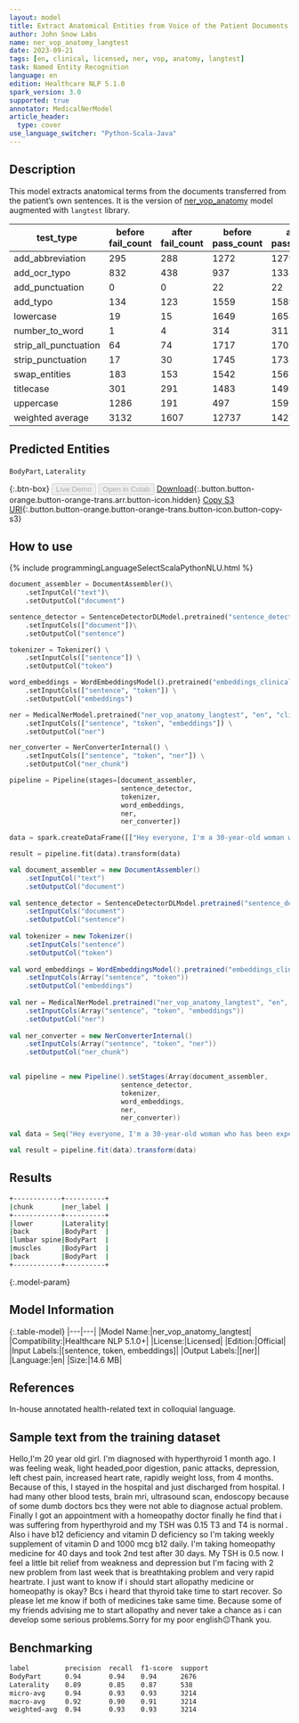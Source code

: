 ```yaml
---
layout: model
title: Extract Anatomical Entities from Voice of the Patient Documents ( LangTest )
author: John Snow Labs
name: ner_vop_anatomy_langtest
date: 2023-09-21
tags: [en, clinical, licensed, ner, vop, anatomy, langtest]
task: Named Entity Recognition
language: en
edition: Healthcare NLP 5.1.0
spark_version: 3.0
supported: true
annotator: MedicalNerModel
article_header:
  type: cover
use_language_switcher: "Python-Scala-Java"
---
```


## Description

This model extracts anatomical terms from the documents transferred from the patient’s own sentences. It is the version of [ner_vop_anatomy](https://nlp.johnsnowlabs.com/2023/06/06/ner_vop_anatomy_en.html) model augmented with `langtest` library.

| test_type             | before fail_count | after fail_count | before pass_count | after pass_count | minimum pass_rate | before pass_rate | after pass_rate |
|-----------------------|-------------------|------------------|-------------------|------------------|-------------------|------------------|-----------------|
| add_abbreviation      | 295               | 288              | 1272              | 1279             | 70%               | 81%              | 82%             |
| add_ocr_typo          | 832               | 438              | 937               | 1331             | 70%               | 53%              | 75%             |
| add_punctuation       | 0                 | 0                | 22                | 22               | 70%               | 100%             | 100%            |
| add_typo              | 134               | 123              | 1559              | 1589             | 70%               | 92%              | 93%             |
| lowercase             | 19                | 15               | 1649              | 1653             | 70%               | 99%              | 99%             |
| number_to_word        | 1                 | 4                | 314               | 311              | 70%               | 100%             | 99%             |
| strip_all_punctuation | 64                | 74               | 1717              | 1707             | 70%               | 96%              | 96%             |
| strip_punctuation     | 17                | 30               | 1745              | 1732             | 70%               | 99%              | 98%             |
| swap_entities         | 183               | 153              | 1542              | 1567             | 70%               | 89%              | 91%             |
| titlecase             | 301               | 291              | 1483              | 1493             | 70%               | 83%              | 84%             |
| uppercase             | 1286              | 191              | 497               | 1592             | 70%               | 28%              | 89%             |
| weighted average      | 3132              | 1607             | 12737             | 14276            | 70%               | 80.26%           | 89.88%          |

## Predicted Entities

`BodyPart`, `Laterality`

{:.btn-box}
<button class="button button-orange" disabled>Live Demo</button>
<button class="button button-orange" disabled>Open in Colab</button>
[Download](https://s3.amazonaws.com/auxdata.johnsnowlabs.com/clinical/models/ner_vop_anatomy_langtest_en_5.1.0_3.0_1695307725354.zip){:.button.button-orange.button-orange-trans.arr.button-icon.hidden}
[Copy S3 URI](s3://auxdata.johnsnowlabs.com/clinical/models/ner_vop_anatomy_langtest_en_5.1.0_3.0_1695307725354.zip){:.button.button-orange.button-orange-trans.button-icon.button-copy-s3}

## How to use



<div class="tabs-box" markdown="1">
{% include programmingLanguageSelectScalaPythonNLU.html %}
  
```python
document_assembler = DocumentAssembler()\
    .setInputCol("text")\
    .setOutputCol("document")

sentence_detector = SentenceDetectorDLModel.pretrained("sentence_detector_dl_healthcare","en","clinical/models")\
    .setInputCols(["document"])\
    .setOutputCol("sentence")

tokenizer = Tokenizer() \
    .setInputCols(["sentence"]) \
    .setOutputCol("token")

word_embeddings = WordEmbeddingsModel().pretrained("embeddings_clinical", "en", "clinical/models")\
    .setInputCols(["sentence", "token"]) \
    .setOutputCol("embeddings")                

ner = MedicalNerModel.pretrained("ner_vop_anatomy_langtest", "en", "clinical/models") \
    .setInputCols(["sentence", "token", "embeddings"]) \
    .setOutputCol("ner")

ner_converter = NerConverterInternal() \
    .setInputCols(["sentence", "token", "ner"]) \
    .setOutputCol("ner_chunk")

pipeline = Pipeline(stages=[document_assembler,
                            sentence_detector,
                            tokenizer,
                            word_embeddings,
                            ner,
                            ner_converter])

data = spark.createDataFrame([["Hey everyone, I'm a 30-year-old woman who has been experiencing some lower back pain. My doctor said that I have a herniated disc in my lumbar spine, and recommended physical therapy to strengthen the muscles around the affected area. Any tips for managing back pain?"]]).toDF("text")

result = pipeline.fit(data).transform(data)
```
```scala
val document_assembler = new DocumentAssembler()
    .setInputCol("text")
    .setOutputCol("document")
    
val sentence_detector = SentenceDetectorDLModel.pretrained("sentence_detector_dl_healthcare","en","clinical/models")
    .setInputCols("document")
    .setOutputCol("sentence")
    
val tokenizer = new Tokenizer()
    .setInputCols("sentence")
    .setOutputCol("token")
    
val word_embeddings = WordEmbeddingsModel().pretrained("embeddings_clinical", "en", "clinical/models")
    .setInputCols(Array("sentence", "token"))
    .setOutputCol("embeddings")                
    
val ner = MedicalNerModel.pretrained("ner_vop_anatomy_langtest", "en", "clinical/models")
    .setInputCols(Array("sentence", "token", "embeddings"))
    .setOutputCol("ner")
    
val ner_converter = new NerConverterInternal()
    .setInputCols(Array("sentence", "token", "ner"))
    .setOutputCol("ner_chunk")

        
val pipeline = new Pipeline().setStages(Array(document_assembler,
                            sentence_detector,
                            tokenizer,
                            word_embeddings,
                            ner,
                            ner_converter))    

val data = Seq("Hey everyone, I'm a 30-year-old woman who has been experiencing some lower back pain. My doctor said that I have a herniated disc in my lumbar spine, and recommended physical therapy to strengthen the muscles around the affected area. Any tips for managing back pain?").toDS.toDF("text")

val result = pipeline.fit(data).transform(data)
```
</div>

## Results

```bash
+------------+----------+
|chunk       |ner_label |
+------------+----------+
|lower       |Laterality|
|back        |BodyPart  |
|lumbar spine|BodyPart  |
|muscles     |BodyPart  |
|back        |BodyPart  |
+------------+----------+
```

{:.model-param}
## Model Information

{:.table-model}
|---|---|
|Model Name:|ner_vop_anatomy_langtest|
|Compatibility:|Healthcare NLP 5.1.0+|
|License:|Licensed|
|Edition:|Official|
|Input Labels:|[sentence, token, embeddings]|
|Output Labels:|[ner]|
|Language:|en|
|Size:|14.6 MB|

## References

In-house annotated health-related text in colloquial language.

## Sample text from the training dataset

Hello,I'm 20 year old girl. I'm diagnosed with hyperthyroid 1 month ago. I was feeling weak, light headed,poor digestion, panic attacks, depression, left chest pain, increased heart rate, rapidly weight loss,  from 4 months. Because of this, I stayed in the hospital and just discharged from hospital. I had many other blood tests, brain mri, ultrasound scan, endoscopy because of some dumb doctors bcs they were not able to diagnose actual problem. Finally I got an appointment with a homeopathy doctor finally he find that i was suffering from hyperthyroid and my TSH was 0.15 T3 and T4 is normal . Also i have b12 deficiency and vitamin D deficiency so I'm taking weekly supplement of vitamin D and 1000 mcg b12 daily. I'm taking homeopathy medicine for 40 days and took 2nd test after 30 days. My TSH is 0.5 now. I feel a little bit relief from weakness and depression but I'm facing with 2 new problem from last week that is breathtaking problem and very rapid heartrate. I just want to know if i should start allopathy medicine or homeopathy is okay? Bcs i heard that thyroid take time to start recover. So please let me know if both of medicines take same time. Because some of my friends advising me to start allopathy and never take a chance as i can develop some serious problems.Sorry for my poor english😐Thank you.

## Benchmarking

```bash
label         precision  recall  f1-score  support 
BodyPart      0.94       0.94    0.94      2676    
Laterality    0.89       0.85    0.87      538     
micro-avg     0.94       0.93    0.93      3214    
macro-avg     0.92       0.90    0.91      3214    
weighted-avg  0.94       0.93    0.93      3214    
```
